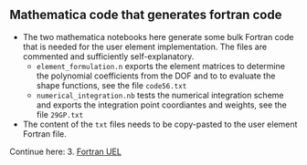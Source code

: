## Mathematica code that generates fortran code

- The two mathematica notebooks here generate some bulk Fortran code that is needed for the user element implementation. The files are commented and sufficiently self-explanatory.
  * `element_formulation.n` exports the element matrices to determine the polynomial coefficients from the DOF and to to evaluate the shape functions, see the file `code56.txt`
  * `numerical_integration.nb` tests the numerical integration scheme and exports the integration point coordiantes and weights, see the file `29GP.txt`
- The content of the `txt` files needs to be copy-pasted to the user element Fortran file.

Continue here: 3. [Fortran UEL](../3_Fortran_UEL)
